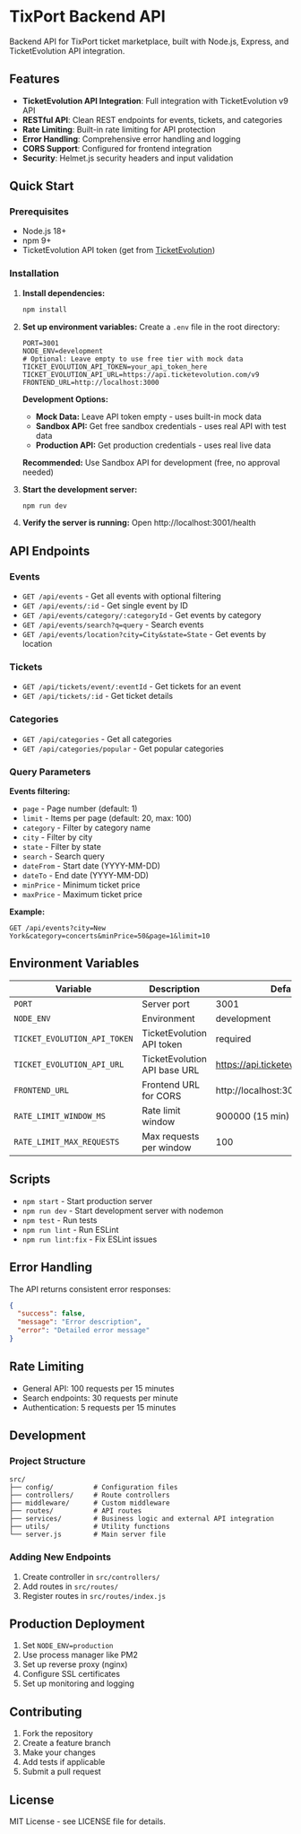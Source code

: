 # TixPort Backend API

Backend API for TixPort ticket marketplace, built with Node.js, Express, and TicketEvolution API integration.

## Features

- **TicketEvolution API Integration**: Full integration with TicketEvolution v9 API
- **RESTful API**: Clean REST endpoints for events, tickets, and categories
- **Rate Limiting**: Built-in rate limiting for API protection
- **Error Handling**: Comprehensive error handling and logging
- **CORS Support**: Configured for frontend integration
- **Security**: Helmet.js security headers and input validation

## Quick Start

### Prerequisites

- Node.js 18+ 
- npm 9+
- TicketEvolution API token (get from [TicketEvolution](https://ticketevolution.com/))

### Installation

1. **Install dependencies:**
   ```bash
   npm install
   ```

2. **Set up environment variables:**
   Create a `.env` file in the root directory:
   ```env
   PORT=3001
   NODE_ENV=development
   # Optional: Leave empty to use free tier with mock data
   TICKET_EVOLUTION_API_TOKEN=your_api_token_here
   TICKET_EVOLUTION_API_URL=https://api.ticketevolution.com/v9
   FRONTEND_URL=http://localhost:3000
   ```

   **Development Options:**
   - **Mock Data:** Leave API token empty - uses built-in mock data
   - **Sandbox API:** Get free sandbox credentials - uses real API with test data
   - **Production API:** Get production credentials - uses real live data
   
   **Recommended:** Use Sandbox API for development (free, no approval needed)

3. **Start the development server:**
   ```bash
   npm run dev
   ```

4. **Verify the server is running:**
   Open http://localhost:3001/health

## API Endpoints

### Events
- `GET /api/events` - Get all events with optional filtering
- `GET /api/events/:id` - Get single event by ID
- `GET /api/events/category/:categoryId` - Get events by category
- `GET /api/events/search?q=query` - Search events
- `GET /api/events/location?city=City&state=State` - Get events by location

### Tickets
- `GET /api/tickets/event/:eventId` - Get tickets for an event
- `GET /api/tickets/:id` - Get ticket details

### Categories
- `GET /api/categories` - Get all categories
- `GET /api/categories/popular` - Get popular categories

### Query Parameters

**Events filtering:**
- `page` - Page number (default: 1)
- `limit` - Items per page (default: 20, max: 100)
- `category` - Filter by category name
- `city` - Filter by city
- `state` - Filter by state
- `search` - Search query
- `dateFrom` - Start date (YYYY-MM-DD)
- `dateTo` - End date (YYYY-MM-DD)
- `minPrice` - Minimum ticket price
- `maxPrice` - Maximum ticket price

**Example:**
```
GET /api/events?city=New York&category=concerts&minPrice=50&page=1&limit=10
```

## Environment Variables

| Variable | Description | Default |
|----------|-------------|---------|
| `PORT` | Server port | 3001 |
| `NODE_ENV` | Environment | development |
| `TICKET_EVOLUTION_API_TOKEN` | TicketEvolution API token | required |
| `TICKET_EVOLUTION_API_URL` | TicketEvolution API base URL | https://api.ticketevolution.com/v9 |
| `FRONTEND_URL` | Frontend URL for CORS | http://localhost:3000 |
| `RATE_LIMIT_WINDOW_MS` | Rate limit window | 900000 (15 min) |
| `RATE_LIMIT_MAX_REQUESTS` | Max requests per window | 100 |

## Scripts

- `npm start` - Start production server
- `npm run dev` - Start development server with nodemon
- `npm test` - Run tests
- `npm run lint` - Run ESLint
- `npm run lint:fix` - Fix ESLint issues

## Error Handling

The API returns consistent error responses:

```json
{
  "success": false,
  "message": "Error description",
  "error": "Detailed error message"
}
```

## Rate Limiting

- General API: 100 requests per 15 minutes
- Search endpoints: 30 requests per minute
- Authentication: 5 requests per 15 minutes

## Development

### Project Structure

```
src/
├── config/          # Configuration files
├── controllers/     # Route controllers
├── middleware/      # Custom middleware
├── routes/          # API routes
├── services/        # Business logic and external API integration
├── utils/           # Utility functions
└── server.js        # Main server file
```

### Adding New Endpoints

1. Create controller in `src/controllers/`
2. Add routes in `src/routes/`
3. Register routes in `src/routes/index.js`

## Production Deployment

1. Set `NODE_ENV=production`
2. Use process manager like PM2
3. Set up reverse proxy (nginx)
4. Configure SSL certificates
5. Set up monitoring and logging

## Contributing

1. Fork the repository
2. Create a feature branch
3. Make your changes
4. Add tests if applicable
5. Submit a pull request

## License

MIT License - see LICENSE file for details.

